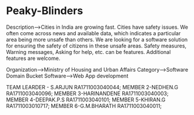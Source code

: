 # Peaky-Blinders

Description-->Cities in India are growing fast. Cities have safety issues. We often come across news and available data, which indicates a particular area being more unsafe than others. We are looking for a software solution for ensuring the safety of citizens in these unsafe areas. Safety measures, Warning messages, Asking for help, etc. can be features. Additional features are welcome.


Organization-->Ministry of Housing and Urban Affairs
Category-->Software
Domain Bucket	Software-->Web App development



TEAM LEARDER - S.ARJUN
               RA1711003040044;
MEMBER 2-NEDHEN.G
          RA1711003040096;
MEMBER 3-HARINANDENE
          RA1711003040003;
MEMBER 4-DEEPAK.P.S
          RA1711003040101;
MEMBER 5-KHIRAN.G
          RA1711003010717;
MEMBER 6-G.M.BHARATH
          RA1711003040011;
               
